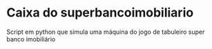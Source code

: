# Caixa do superbancoimobiliario
 Script em python que simula uma máquina do jogo de tabuleiro super banco imobiliário
